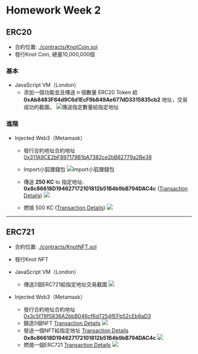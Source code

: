 # Homework Week 2

## ERC20

+ 合約位置: [./contracts/KnotCoin.sol](./contracts/KnotCoin.sol)
+ 發行Knot Coin, 總量10,000,000個

### 基本
+ JavaScript VM（London）
    - 添加一個功能並且傳送 n 個數量 ERC20 Token 給 **0xAb8483F64d9C6d1EcF9b849Ae677dD3315835cb2** 地址，交易成功的截圖。
     ![傳送指定數量給指定地址](./Snapshots/KC%20Token%20to%200xAb8483F64d9C6d1EcF9b849Ae677dD3315835cb2.png) 

### 進階

+  Injected Web3（Metamask）
    - 發行合約地址合約地址 [0x311A9CE2bF897179B1bA7382ce2bB82779a2Be38](https://rinkeby.etherscan.io/address/0x311A9CE2bF897179B1bA7382ce2bB82779a2Be38)
    
    - Import小狐狸錢包
        ![Import小狐狸錢包](./Snapshots/Snip20220520_33.png) 

    - 傳送 **250 KC** to 指定地址: **0x8c86618D194627172101812b51B4b9bB794DAC4c** ([Transaction Details](https://rinkeby.etherscan.io/tx/0x9dedb37f27f864d930e3e26220128c5f019cb010c528794ca5064cc59b0df4a3)) ![](./Snapshots/Snip20220521_34.png)
     

    - 燃燒 500 KC ([Transaction Details](https://rinkeby.etherscan.io/tx/0x5a69a6768714add4c22e6ae3bc7c499ce85d51c3428b7e3d84cbb93b090cba7f)) ![](./Snapshots/Snip20220521_35.png)

---

## ERC721

+ 合約位置: [./contracts/KnotNFT.sol](./contracts/KnotNFT.sol)
+ 發行Knot NFT
+ JavaScript VM（London）
    - 傳送2個ERC721給指定地址交易截圖
     ![](./Snapshots/KNFT%20to%200x3c5f78f5836A2bbB046cf6d7254fEFb52cEb8aD3.png) 

+  Injected Web3（Metamask）
    - 發行合約地址合約地址 [0x3c5f78f5836A2bbB046cf6d7254fEFb52cEb8aD3](https://rinkeby.etherscan.io/address/0x3c5f78f5836A2bbB046cf6d7254fEFb52cEb8aD3)
    - 鑄造5個NFT [Transaction Details](https://rinkeby.etherscan.io/tx/0xa05d7173e81509731ebf268ef80651b27c7d5517c0e4ab0671df1062d4327a8b) ![](./Snapshots/Snip20220521_36.png)
    - 發送一個NFT給指定地址 [Transaction Details](https://rinkeby.etherscan.io/tx/0x0e142782419dc17c34df03fa14dcb40398c5444eb60c733bd798bee8bff86a3e) **0x8c86618D194627172101812b51B4b9bB794DAC4c** ![](./Snapshots/Snip20220521_37.png)
    - 燃燒一個ERC721 [Transaction Details](https://rinkeby.etherscan.io/tx/0x32a7735eb0a56c574813fd18e704a35913af2bf5d7e9839fb773d3adc7f88616) ![](./Snapshots/Snip20220521_38.png)
